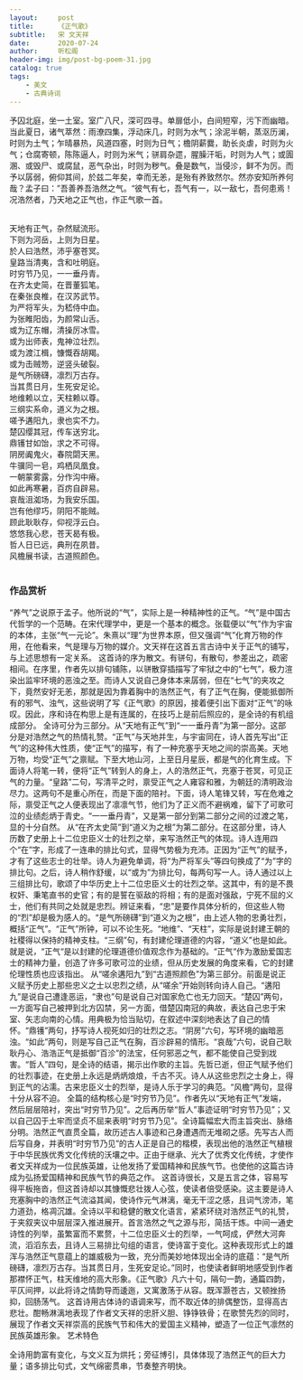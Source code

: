 ```yaml
---
layout:     post
title:      《正气歌》
subtitle:   宋 文天祥
date:       2020-07-24
author:     听松阁
header-img: img/post-bg-poem-31.jpg
catalog: true
tags:
    - 美文
    - 古典诗词
---
```



予囚北庭，坐一土室。室广八尺，深可四寻。单扉低小，白间短窄，污下而幽暗。当此夏日，诸气萃然：雨潦四集，浮动床几，时则为水气；涂泥半朝，蒸沤历澜，时则为土气；乍晴暴热，风道四塞，时则为日气；檐阴薪爨，助长炎虐，时则为火气；仓腐寄顿，陈陈逼人，时则为米气；骈肩杂遝，腥臊汗垢，时则为人气；或圊溷、或毁尸、或腐鼠，恶气杂出，时则为秽气。叠是数气，当侵沴，鲜不为厉。而予以孱弱，俯仰其间，於兹二年矣，幸而无恙，是殆有养致然尔。然亦安知所养何哉？孟子曰：”吾善养吾浩然之气。“彼气有七，吾气有一，以一敌七，吾何患焉！况浩然者，乃天地之正气也，作正气歌一首。

<br>
天地有正气，杂然赋流形。<br>
下则为河岳，上则为日星。<br>
於人曰浩然，沛乎塞苍冥。<br>
皇路当清夷，含和吐明庭。<br>
时穷节乃见，一一垂丹青。<br>
在齐太史简，在晋董狐笔。<br>
在秦张良椎，在汉苏武节。<br>
为严将军头，为嵇侍中血。<br>
为张睢阳齿，为颜常山舌。<br>
或为辽东帽，清操厉冰雪。<br>
或为出师表，鬼神泣壮烈。<br>
或为渡江楫，慷慨吞胡羯。<br>
或为击贼笏，逆竖头破裂。<br>
是气所磅礴，凛烈万古存。<br>
当其贯日月，生死安足论。<br>
地维赖以立，天柱赖以尊。<br>
三纲实系命，道义为之根。<br>
嗟予遘阳九，隶也实不力。<br>
楚囚缨其冠，传车送穷北。<br>
鼎镬甘如饴，求之不可得。<br>
阴房阗鬼火，春院閟天黑。<br>
牛骥同一皂，鸡栖凤凰食。<br>
一朝蒙雾露，分作沟中瘠。<br>
如此再寒暑，百疠自辟易。<br>
哀哉沮洳场，为我安乐国。<br>
岂有他缪巧，阴阳不能贼。<br>
顾此耿耿存，仰视浮云白。<br>
悠悠我心悲，苍天曷有极。<br>
哲人日已远，典刑在夙昔。<br>
风檐展书读，古道照颜色。<br>
<br>

### 作品赏析
“养气”之说原于孟子。他所说的“气”，实际上是一种精神性的正气。“气”是中国古代哲学的一个范畴。在宋代理学中，更是一个基本的概念。张载便以“气”作为宇宙的本体，主张“气一元论”。朱熹以“理”为世界本原，但又强调“气”化育万物的作用，在他看来，气是理与万物的媒介。文天祥在这首五言古诗中关于正气的铺写，与上述思想有一定关系。
这首诗的序为散文。有骈句，有散句，参差出之，疏密相间。在序里，作者先以排句铺陈，以骈散穿插描写了牢狱之中的“七气”，极力渲染出监牢环境的恶浊之至。而诗人又说自己身体本来孱弱，但在“七气”的夹攻之下，竟然安好无恙，那就是因为靠着胸中的浩然正气，有了正气在胸，便能抵御所有的邪气、浊气，这些说明了写《正气歌》的原因，接着便引出下面对“正气”的咏叹。因此，序和诗在构思上是有连属的，在技巧上是前后照应的，是全诗的有机组成部分。
全诗可分为三部分。从“天地有正气”到“一一垂丹青”为第一部分。这部分是对浩然之气的热情礼赞。“正气”与天地并生，与宇宙同在，诗人首先写出“正气”的这种伟大性质，使“正气”的描写，有了一种充塞乎天地之间的崇高美。天地万物，均受“正气”之禀赋。下至大地山河，上至日月星辰，都是气的化育生成。下面诗人将笔一转，便将“正气”转到人的身上，人的浩然正气，充塞于苍冥，可见正气的力量。“皇路”二句，写清平之时，禀受正气之人雍容和雅，为朝廷的清明政治尽力。这两句不是重心所在，而是下面的陪衬。下面，诗人笔锋又转，写在危难之际，禀受正气之人便表现出了凛凛气节，他们为了正义而不避祸难，留下了可歌可泣的业绩彪炳于青史。“一一垂丹青”，又是第一部分到第二部分之间的过渡之笔，显的十分自然。
从“在齐太史简”到“道义为之根”为第二部分。在这部分里，诗人历数了史册上十二位忠臣义士的壮烈之举，来写浩然正气的体现。诗人连用四个“在”字，形成了一连串的排比句式，显得气势极为充沛。正因为“正气”的赋予，才有了这些志士的壮举。诗人为避免单调，将“为严将军头”等四句换成了“为”字的排比句。之后，诗人稍作舒缓，以“或为”为排比句，每两句写一人。诗人通过以上三组排比句，歌颂了中华历史上十二位忠臣义士的壮烈之举。这其中，有的是不畏权奸、秉笔直书的史官；有的是誓在驱敌的将相；有的是面对强敌，宁死不屈的义士，他们有共同之处就是忠烈。辨证来看，“忠”是要作具体分析的，但这些人物的“烈”却是极为感人的。“是气所磅礴”到“道义为之根”，由上述人物的忠勇壮烈，概括“正气”。“正气”所钟，可以不论生死。“地维”、“天柱”，实际是说封建王朝的社稷得以保持的精神支柱。“三纲”句，有封建伦理道德的内容，“道义”也是如此。就是说，“正气“是以封建的伦理道德价值观念作为基础的。“正气“作为激励爱国志士的精神力量，创造了许多可歌可泣的业绩，但从历史发展的角度来看，它的封建伦理性质也应该指出。
从“嗟余遘阳九”到“古道照颜色”为第三部分。前面是说正义赋予历史上那些忠义之士以忠烈之绩，从“嗟余”开始则转向诗人自己。“遘阳九”是说自己遭逢恶运，“隶也”句是说自己对国家危亡也无力回天。“楚囚”两句，一方面写自己被押到北方囚禁，另一方面，借楚囚南冠的典故，表达自己忠于宋室、矢志向南的心情。用典极为恰当贴切，在叙述中深刻地表达了自己的情怀。“鼎镬”两句，抒写诗人视死如归的壮烈之志。“阴房”六句，写环境的幽暗恶浊。“如此”两句，则是写自己正气在胸，百沴辟易的情形。“哀哉”六句，说自己耿耿丹心、浩浩正气是抵御“百沴”的法宝，任何邪恶之气，都不能使自己受到戕害。“哲人”四句，是全诗的结语，揭示出作歌的主旨。先哲已逝，但正气赋予他们的壮烈事迹，在史册上永远是炳炳烺烺，千古不灭。诗人从这些忠烈之士身上，得到正气的沾濡。古来忠臣义士的烈举，是诗人乐于学习的典范。“风檐”两句，显得十分从容不迫。
全篇的结构核心是“时穷节乃见”。作者先以“天地有正气”发端，然后层层陪衬，突出“时穷节乃见”。之后再历举“哲人”事迹证明“时穷节乃见”；又以自己囚于土牢而坚贞不屈来表明“时穷节乃见”。全诗篇幅宏大而主旨突出、脉络分明。浩然正气直贯全篇，故历述古人事迹和己身遭遇而无堆砌之感。先写古人而后写自身，并表明“时穷节乃见”的古人正是自己的楷模，表现出他的浩然正气植根于中华民族优秀文化传统的沃壤之中。正由于继承、光大了优秀文化传统，才使作者文天祥成为一位民族英雄，让他发扬了爱国精神和民族气节。也使他的这篇古诗成为弘扬爱国精神和民族气节的典范之作。
这首诗很长，又是五言之体，容易写得平板拖沓，但这首诗却以其慷慨悲壮拨人心弦，使读者倍受感染。这主要是诗人充塞胸中的浩然正气流溢其闻，使诗作元气淋漓，毫无干涩之感，且词气滂沛，笔力道劲，格凋沉雄。全诗以平和稳健的散文化语言，紧紧环绕对浩然正气的礼赞，于夹叙夹议中层层深入推进展开。首言浩然之气之源与形，简括干炼。中间一通史诗性的列举，虽繁富而不累赘，十二位忠臣义士的烈举，一气呵成，俨然大河奔流，滔滔东去，且诗人三易排比句组的语言，使诗富于变化。这种表现形式上的雄浑与浩然正气意蕴上的雄威极为一致，充分而美妙地体现出全诗的底蕴：“是气所磅礴，凛烈万古存。当其贯日月，生死安足论。”同时，也使读者鲜明地感受到作者那襟怀正气，柱天维地的高大形象。《正气歌》凡六十句，隔句一韵，通篇四韵，平仄间押，以此将诗之情韵导而逶迤，又寓激荡于从容。既浑灏苍古，又顿挫扬抑，回肠荡气。
这首诗用古体诗的语调来写，而不取近体的排偶整饬，显得高古悲壮。酣畅淋漓地表现了作者文天祥的忠肝义胆、铮铮铁骨；在歌赞先烈的同时，展现了作者文天祥崇高的民族气节和伟大的爱国主义精神，塑造了一位正气凛然的民族英雄形象。
艺术特色

全诗用韵富有变化，与文义互为烘托；旁征博引，具体体现了浩然正气的巨大力量；语多排比句式，文气绵密贯串，节奏整齐明快。
